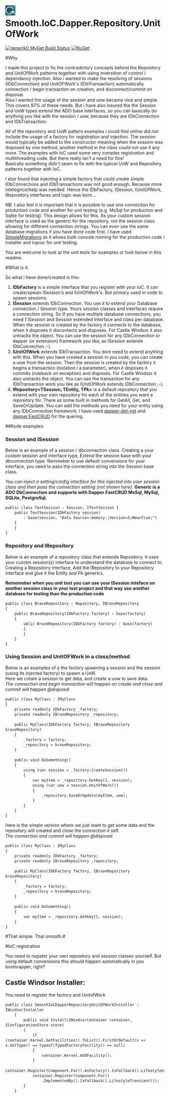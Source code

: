 ![Project Icon](logo.jpg) Smooth.IoC.Dapper.Repository.UnitOfWork
===========================================

[![generik0 MyGet Build Status](https://www.myget.org/BuildSource/Badge/smooth-ioc-dapper-repository-unitofwork?identifier=55e88617-10c7-431e-ad25-9c1d4296ecbd)](https://www.myget.org/)
[![NuGet](https://img.shields.io/nuget/v/Smooth.IoC.Dapper.Repository.UnitOfWork.svg)](http://www.nuget.org/packages/Smooth.IoC.Dapper.Repository.UnitOfWork)

#Why

I made this project to fix the contradictory concepts behind the Repository and UnitOfWork patterns together with using inversition of control / dependancy injection. Also i wanted to make the resolving of sessions (IDbConnection) and UnitOFWork's (IDbTransaction) automatically connection / begin transaction on creation, and disconnect/commit on disposal.  
Also i wanted the usage of the session and uow became nice and simple.  
This covers 97% of these needs. But i have also insured the the Session and UoW types extend the ADO base interfaces, so you can basically do anything you like with the session / uow, because they are IDbConnection and IDbTransaction. 

All of the repository and UoW pattern examples i could find online did not include the usage of a factory for registration and injection. The session would typically be added to the constructor meaning when the session was disposed by one method, another method in the class could not use it any more. The examples with IoC used some very complex registration and multithreading code. But there really isn't a need for this!  
Basically something didn't seam to fix with the typical UoW and Repository patterns together with IoC.

I also found that injecting a simple factory that could create simple IDbConnections and IDbTransactions was not good enough. Because more intelegnce/help was needed.
Hence the IDbFactory, ISession, IUnitOfWork, IRepository interfaces and logic was born...

NB. I also feel it is important that it is possible to use one connection for production code and another for unit testing (e.g. MsSql for production and Sqlite for testing).
This design allows for this. As your custom session interface is used as the generic for the repository, not the session class allowing for different connection strings. 
You can even use the same database migrations if you have done code first. I have used [SimpleMigrations](https://github.com/generik0/SimpleMigrations) as it allows both console running for the production code / installer and inproc for unit testing.

You are welcome to look at the unit tests for examples or look below in this readme.

#What is it:

So what i have done/created is this:

1. **IDbFactory** is a simple interface that you register with your IoC. It can create/spwan ISession's and IUntOfWork's. But primary used in code to spawn sessions.
2. **ISession<TDatabase>** extends IDbConnection. You use it to extend your Database connection / Session type. Yours session classes and interfaces require a connection string. So If you have multiple database connections, you need 1 ISession and Session extended Interface and class per database. When the session is created by the factory it connects to the database, when it disposes it discontects and disposes. For Castle Windsor it also untracks the object. You can use the session for any IDbConnection or dapper (or extension) framework you like, as ISession extends IDbConnection ;-). 
3. **IUnitOfWork** extends IDbTransaction. You dont need to extend anything with this. When you have created a session in you code, you can create a uow from the session. Then the session is created by the factory it begins a transaction (isolation i a parameter), when it disposes it commits (roleback on exception) and disposes. For Castle Windsor it also untracks the object. You can use the transaction for any IDbTransaction work you like as IUnitOfWork extends IDbConnection ;-).
4. **IRepository<TSession, TEntity, TPk>** is a default repository that you extend with your own repository for each of the entities you want a repository for. There as some built in methods for GetAll, Get, and SaveOrUpdate. You can add the methods you need for your entity using any IDbConnection framework. I have used [dapper-dot-net](https://github.com/StackExchange/dapper-dot-net) and [dapper.FastCRUD](https://github.com/MoonStorm/Dapper.FastCRUD) for the quering.

##Kode examples:

### Session and ISession

Below is an example of a session / dbconnection class.
Creating a your custom session and interface type, Extend the session base with your dbconnection type. Remmeber to use default convensions for your interface, you need to pass the connection string into the Session base class.

*You can inject a setting/config interface for this injected into your session class and then pass the connection setting (not shown here)*:
**Generic is a ADO DbConnection and supports with Dapper.FastCRUD MsSql, MySql, SQLite, PostgreSql.**

<pre><code>public class TestSession : Session<SQLiteConnection>, ITestSession {
    public TestSession(IDbFactory session)
        : base(session, "Data Source=:memory:;Version=3;New=True;")
    {
    }
}</code></pre>


### Repository and IRepository

Below is an example of a repository class that extends Repository. It uses your cusotm session(s) interface to understand the database to connect to. 
Creating a Repository interface, Add the IRepository to your Repository interface and give it the Entity and Pk generics.

**Rememeber when you unit test you can use your ISession inteface on another session class in your test project and that way use another database for testing than the production code** 

<pre><code>public class BraveRepository : Repository<ITestSession,Brave, int>, IBraveRepository
{
    public BraveRepository(IDbFactory factory) : base(factory)
    {
        ublic BraveRepository(IDbFactory factory) : base(factory)
        {
        }
    }
}</code></pre>

### Using Session and UnitOFWork in a class/method
Below is an examples of a the factory spawning a session and the session (using its injected factory) to spawn a UoW.  
Here we create a session to get data, and create a uow to save data.  
*The connection and begin transaction will happen on create and close and commit will happen @disposal*

<pre><code>public class MyClass : IMyClass
{
	private readonly IDbFactory _factory;
    private readonly IBraveRepository _repository;

    public MyClass(IDbFactory factory, IBraveRepository braveRepository)
    {
		_factory = factory;
        _repository = braveRepository;
    }

	publiv void DoSomething()
	{
		using (var session = _factory.CreateSession<ITestSession>())
        {
			var myItem = _repository.GetKey(1, session);
            using (var uow = session.UnitOfWork())
			{
				_repository.SaveOrUpdate(myItem, uow);
			}
        }
	}
}</code></pre>

Here is the simple version where we just want to get some data and the repository will created and close the connection it self.  
*The connection and commit will happen @disposal*

<pre><code>public class MyClass : IMyClass
{
	private readonly IDbFactory _factory;
    private readonly IBraveRepository _repository;

    public MyClass(IDbFactory factory, IBraveRepository braveRepository)
    {
		_factory = factory;
        _repository = braveRepository;
    }

	publiv void DoSomething()
	{
        var myItem = _repository.GetKey(1, session);
	}
}</code></pre>


#That simple. That smooth.#


#IoC registration

You need to register your own repository and session classes yourself. But using default convensions this should happen automatically in you bootsrapper, right?

## Castle Windsor Installer:

You need to register the factory and UnitofWork
<pre><code>public class SmoothIoCDapperRepositoryUnitOfWorkInstaller : IWindsorInstaller
    {
        public void Install(IWindsorContainer container, IConfigurationStore store)
        {
            if (container.Kernel.GetFacilities().ToList().FirstOrDefault(x => x.GetType() == typeof(TypedFactoryFacility)) == null)
            {
                container.Kernel.AddFacility<TypedFactoryFacility>();
            }
            container.Register(Component.For<IDbFactory>().AsFactory().IsFallback().LifestyleSingleton());
            container.Register(Component.For<IUnitOfWork>()
                .ImplementedBy<Data.UnitOfWork>().IsFallback().LifestyleTransient());
        }
    }
</code></pre>